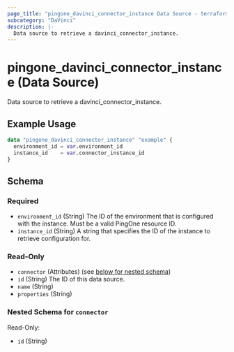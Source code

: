 ```yaml
---
page_title: "pingone_davinci_connector_instance Data Source - terraform-provider-pingone"
subcategory: "DaVinci"
description: |-
  Data source to retrieve a davinci_connector_instance.
---
```


# pingone_davinci_connector_instance (Data Source)

Data source to retrieve a davinci_connector_instance.

## Example Usage

```terraform
data "pingone_davinci_connector_instance" "example" {
  environment_id = var.environment_id
  instance_id    = var.connector_instance_id
}
```

<!-- schema generated by tfplugindocs -->
## Schema

### Required

- `environment_id` (String) The ID of the environment that is configured with the instance. Must be a valid PingOne resource ID.
- `instance_id` (String) A string that specifies the ID of the instance to retrieve configuration for.

### Read-Only

- `connector` (Attributes) (see [below for nested schema](#nestedatt--connector))
- `id` (String) The ID of this data source.
- `name` (String)
- `properties` (String)

<a id="nestedatt--connector"></a>
### Nested Schema for `connector`

Read-Only:

- `id` (String)